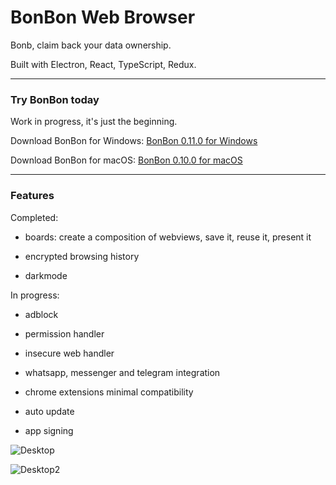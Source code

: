 # BonBon Web Browser

Bonb, claim back your data ownership.

Built with Electron, React, TypeScript, Redux.

---

### Try BonBon today

Work in progress, it's just the beginning.

Download BonBon for Windows: [BonBon 0.11.0 for Windows](https://github.com/danielfebrero/bonbon-web-browser/releases/download/0.11.0/Bonb.Setup.0.11.0.exe)

Download BonBon for macOS: [BonBon 0.10.0 for macOS](https://github.com/danielfebrero/bonbon-web-browser/releases/download/v0.10.0/Bonb-0.10.0.dmg)

---

### Features

Completed:

- boards: create a composition of webviews, save it, reuse it, present it

- encrypted browsing history

- darkmode

In progress:

- adblock

- permission handler

- insecure web handler

- whatsapp, messenger and telegram integration

- chrome extensions minimal compatibility

- auto update

- app signing

![Desktop](https://github.com/danielfebrero/bonbon-web-browser/blob/master/images/desktop1.PNG)

![Desktop2](https://github.com/danielfebrero/bonbon-web-browser/blob/master/images/desktop2.PNG)
